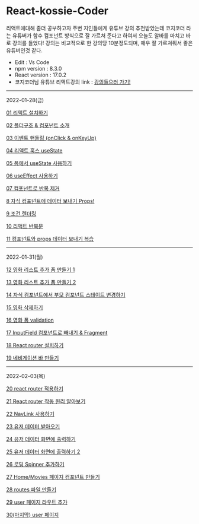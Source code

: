 # React-kossie-Coder
리액트에대해 좀더 공부하고자 주변 지인들에게 유튜브 강의 추천받았는데 코지코더 라는 유튜버가 함수 컴포넌트 방식으로 잘 가르쳐 준다고 하여서 오늘도 알바를 마치고 바로 강의를 들었다! 강의는 비교적으로 한 강의당 10분정도되며, 매우 잘 가르쳐줘서 좋은 유튜버인것 같다.

* Edit : Vs Code
* npm version : 8.3.0
* React version : 17.0.2
* 코지코더님 유튜브 리액트강의 link : [강의들으러 가기!](https://www.youtube.com/watch?v=y4Pd3M1ZIXk&list=PLB7CpjPWqHOuf62H44TMkMIsqfkIzcEcX, "렛츠 고!")
* * *

2022-01-28(금)

[01 리액트 설치하기](https://www.youtube.com/watch?v=y4Pd3M1ZIXk&list=PLB7CpjPWqHOuf62H44TMkMIsqfkIzcEcX&index=1)

[02 폴더구조 & 컴포넌트 소개](https://www.youtube.com/watch?v=AODd4CjE1h8&list=PLB7CpjPWqHOuf62H44TMkMIsqfkIzcEcX&index=2)

[03 이벤트 핸들링 (onClick & onKeyUp)](https://www.youtube.com/watch?v=AJ_yDXBSkdw&list=PLB7CpjPWqHOuf62H44TMkMIsqfkIzcEcX&index=3)

[04 리액트 훅스 useState](https://www.youtube.com/watch?v=GVEP1uIWQuk&list=PLB7CpjPWqHOuf62H44TMkMIsqfkIzcEcX&index=4)

[05 폼에서 useState 사용하기](https://www.youtube.com/watch?v=UFtirvA6NDU&list=PLB7CpjPWqHOuf62H44TMkMIsqfkIzcEcX&index=5)

[06 useEffect 사용하기](https://www.youtube.com/watch?v=pvTuVXlrGUY&list=PLB7CpjPWqHOuf62H44TMkMIsqfkIzcEcX&index=6)

[07 컴포넌트로 반복 제거](https://www.youtube.com/watch?v=CzQonZ-Qo2I&list=PLB7CpjPWqHOuf62H44TMkMIsqfkIzcEcX&index=7)

[8 자식 컴포넌트에 데이터 보내기 Props!](https://www.youtube.com/watch?v=5y0UYsxRjx4&list=PLB7CpjPWqHOuf62H44TMkMIsqfkIzcEcX&index=8)

[9 조건 렌더링](https://www.youtube.com/watch?v=uIisipyyFVg&list=PLB7CpjPWqHOuf62H44TMkMIsqfkIzcEcX&index=9)

[10 리액트 반복문](https://www.youtube.com/watch?v=OWSxLU-qnTg&list=PLB7CpjPWqHOuf62H44TMkMIsqfkIzcEcX&index=10)

[11 컴포넌트와 props 데이터 보내기 복습](https://www.youtube.com/watch?v=lzyXJWg7Tm4&list=PLB7CpjPWqHOuf62H44TMkMIsqfkIzcEcX&index=11)
* * *

2022-01-31(월)

[12 영화 리스트 추가 폼 만들기 1](https://www.youtube.com/watch?v=EJX51eP_fxA&list=PLB7CpjPWqHOuf62H44TMkMIsqfkIzcEcX&index=12)


[13 영화 리스트 추가 폼 만들기 2](https://www.youtube.com/watch?v=Z0Qcx-ZX7pY&list=PLB7CpjPWqHOuf62H44TMkMIsqfkIzcEcX&index=13)


[14 자식 컴포넌트에서 부모 컴포넌트 스테이트 변경하기](https://youtu.be/BhkzLozzhnU)


[15 영화 삭제하기](https://youtu.be/lPyQmmSrNd8)


[16 영화 폼 validation](https://youtu.be/oQpz81PVOzo)


[17 InputField 컴포넌트로 빼내기 & Fragment](https://youtu.be/ye6eTSdjwYQ)


[18 React router 설치하기](https://youtu.be/R41by_OxO-s)


[19 네비게이션 바 만들기](https://youtu.be/tpqUAXITI5c)
* * *

2022-02-03(목)

[20 react router 적용하기](https://youtu.be/6wIPEfL1mWM)

[21 React router 작동 원리 알아보기](https://youtu.be/RT2s9Kx4H_M)

[22 NavLink 사용하기](https://youtu.be/jl7wCKbpGJs)

[23 유저 데이터 받아오기](https://youtu.be/9-OrcyggmKQ)

[24 유저 데이터 화면에 출력하기](https://youtu.be/rMF4sMKKmy4)

[25 유저 데이터 화면에 출력하기 2](https://youtu.be/quxBCYxXWIo)

[26 로딩 Spinner 추가하기](https://youtu.be/2TjLO5I5OeM)

[27 Home/Movies 페이지 컴포넌트 만들기](https://youtu.be/zzlbyaMpDcU)

[28 routes 파일 만들기](https://youtu.be/FC6STxrEDBk)

[29 user 페이지 라우트 추가](https://youtu.be/H6mTuUejkTc)

[30(마지막) user 페이지](https://youtu.be/Xd2_PWwpQOM)
